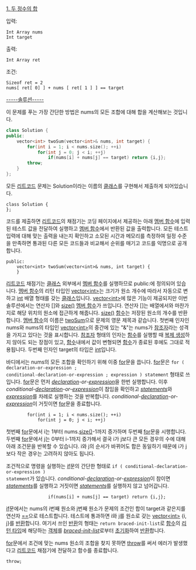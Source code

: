 <a href="https://leetcode.com/problems/two-sum/description/" title="leetcode.com/problems/two-sum/description/">1. 두 정수의 합</a>

입력:
```Cool
Int Array nums
Int target
```
출력: 
```Cool
Int Array ret
```
조건: 
```Cool
Sizeof ret = 2
nums[ ret[ 0] ] + nums [ ret[ 1 ] ] == target
```
<a href="https://leetcode.com/problems/two-sum/editorial/" title="leetcode.com/problems/two-sum/editorial/">-----솔루션-----</a>

이 문제를 푸는 가장 간단한 방법은 nums의 모든 조합에 대해 합을 계산해보는 것입니다.

```c++
class Solution {
public:
    vector<int> twoSum(vector<int>& nums, int target) {
        for(int i = 1; i < nums.size(); ++i)
            for(int j = 0; j < i; ++j)
                if(nums[i] + nums[j] == target) return {i,j};
        throw;
    }
};
```
모든 <a href="https://leetcode.com/" title="leetcode.com">리트코드</a> 문제는 Solution이라는 이름의 <a href="https://en.cppreference.com/w/cpp/language/classes" title="cppreference.com/w/cpp/language/classes">클래스</a>를 구현해서 제출하게 되어있습니다.<br>
```
class Solution {
};
```
코드를 제출하면 <a href="https://leetcode.com/" title="leetcode.com">리트코드</a>의 채점기는 코딩 페이지에서 제공하는 아래 <a href="https://en.cppreference.com/w/cpp/language/member_functions" title="cppreference.com/w/cpp/language/member_functions">멤버 함수</a>에 입력된 테스트 값을 전달하여 실행하고 <a href="https://en.cppreference.com/w/cpp/language/member_functions" title="cppreference.com/w/cpp/language/member_functions">멤버 함수</a>에서 반환된 값을 출력합니다. 모든 테스트 입력에 대해 맞는 출력을 내는지 확인하고 소모된 시간과 메모리를 측정하여 일정 수준을 만족하면 통과된 다른 모든 코드들과 비교해서 순위를 매기고 코드를 익명으로 공개합니다.<br>
```
public:
    vector<int> twoSum(vector<int>& nums, int target) {
    }
```
<a href="https://leetcode.com/" title="leetcode.com">리트코드</a> 채점기는 <a href="https://en.cppreference.com/w/cpp/language/classes" title="cppreference.com/w/cpp/language/classes">클래스</a> 외부에서 <a href="https://en.cppreference.com/w/cpp/language/member_functions" title="cppreference.com/w/cpp/language/member_functions">멤버 함수</a>를 실행하므로 public:에 정의되어 있습니다. <a href="https://en.cppreference.com/w/cpp/language/member_functions" title="cppreference.com/w/cpp/language/member_functions">멤버 함수</a>의 리턴 타입인 <a href="https://en.cppreference.com/w/cpp/container/vector" title="cppreference.com/w/cpp/container/vector">vector\<int></a>는 크기가 원소 개수에 따라서 자동으로 변하고 <a href="https://en.cppreference.com/w/cpp/language/types" title="cppreference.com/w/cpp/language/types">int</a> 배열 형태를 갖는 <a href="https://en.cppreference.com/w/cpp/language/classes" title="cppreference.com/w/cpp/language/classes">클래스</a>입니다. <a href="https://en.cppreference.com/w/cpp/container/vector" title="cppreference.com/w/cpp/container/vector">vector\<int></a>에 많은 기능이 제공되지만 이번 솔루션에서는 연산자 <a href="https://en.cppreference.com/w/cpp/container/vector/operator_at" title="cppreference.com/w/cpp/container/vector/operator_at">[]</a>와 <a href="https://en.cppreference.com/w/cpp/container/vector/size" title="cppreference.com/w/cpp/container/vector/size">size()</a> <a href="https://en.cppreference.com/w/cpp/language/member_functions" title="cppreference.com/w/cpp/language/member_functions">멤버 함수</a>가 쓰입니다. 연산자 <a href="https://en.cppreference.com/w/cpp/container/vector/operator_at" title="cppreference.com/w/cpp/container/vector/operator_at">[]</a>는 배열에서와 마찬가지로 해당 위치의 원소에 접근하게 해줍니다. <a href="https://en.cppreference.com/w/cpp/container/vector/size" title="cppreference.com/w/cpp/container/vector/size">size()</a> <a href="https://en.cppreference.com/w/cpp/language/functions" title="cppreference.com/w/cpp/language/functions">함수</a>는 저장된 원소의 개수를 반환합니다. <a href="https://en.cppreference.com/w/cpp/language/member_functions" title="cppreference.com/w/cpp/language/member_functions">멤버 함수</a>의 이름은 <a href="https://leetcode.com/problems/two-sum/description/" title="leetcode.com/problems/two-sum/description/">twoSum</a>으로 문제의 영문 제목과 같습니다. 첫번째 인자인 nums와 nums의 타입인 <a href="https://en.cppreference.com/w/cpp/container/vector" title="cppreference.com/w/cpp/container/vector">vector\<int></a>의 중간에 있는 "&"는 nums가 <a href="https://en.cppreference.com/w/cpp/language/reference" title="cppreference.com/w/cpp/language/reference">참조자</a>라는 성격을 가지고 있다는 것을 표시합니다. <a href="https://en.cppreference.com/w/cpp/language/reference" title="cppreference.com/w/cpp/language/reference">참조자</a> 형태의 인자는 <a href="https://en.cppreference.com/w/cpp/language/functions" title="cppreference.com/w/cpp/language/functions">함수</a>를 실행할 때 <a href="https://en.cppreference.com/w/cpp/language/copy_constructor" title="cppreference.com/w/cpp/language/copy_constructor">복제 생성</a>하지 않아도 되는 장점이 있고, <a href="https://en.cppreference.com/w/cpp/language/functions" title="cppreference.com/w/cpp/language/functions">함수</a>내에서 값이 변형되면 <a href="https://en.cppreference.com/w/cpp/language/functions" title="cppreference.com/w/cpp/language/functions">함수</a>가 종료된 후에도 그대로 적용됩니다. 두번째 인자인 target의 타입은 <a href="https://en.cppreference.com/w/cpp/language/types" title="cppreference.com/w/cpp/language/types">int</a>입니다.

바디에서는 nums의 모든 조합을 확인하기 위해 이중 <a href="https://en.cppreference.com/w/cpp/language/for" title="cppreference.com/w/cpp/language/for">for</a>문을 씁니다. <a href="https://en.cppreference.com/w/cpp/language/for" title="cppreference.com/w/cpp/language/for">for</a>문은 
<code>for ( declaration-or-expression ; conditional-declaration-or-expression ; expression ) statement</code> 형태로 쓰입니다. <a href="https://en.cppreference.com/w/cpp/language/for" title="cppreference.com/w/cpp/language/for">for</a>문은 먼저 <i><a href="https://en.cppreference.com/w/cpp/language/declarations" title="cppreference.com/w/cpp/language/declarations">declaration</a>-or-<a href="https://en.cppreference.com/w/cpp/language/expressions" title="cppreference.com/w/cpp/language/expressions">expression</a></i>을 한번 실행합니다. 이후 <i>conditional-<a href="https://en.cppreference.com/w/cpp/language/declarations" title="cppreference.com/w/cpp/language/declarations">declaration</a>-or-<a href="https://en.cppreference.com/w/cpp/language/expressions" title="cppreference.com/w/cpp/language/expressions">expression</a></i>이 참임을 확인하고 <i><a href="https://en.cppreference.com/w/cpp/language/statements" title="https://en.cppreference.com/w/cpp/language/statements">statements</a></i>와 <i><a href="https://en.cppreference.com/w/cpp/language/expressions" title="https://en.cppreference.com/w/cpp/language/expressions">expression</a></i>를 차례로 실행하는 것을 반복합니다. <i>conditional-<a href="https://en.cppreference.com/w/cpp/language/declarations" title="cppreference.com/w/cpp/language/declarations">declaration</a>-or-<a href="https://en.cppreference.com/w/cpp/language/expressions" title="cppreference.com/w/cpp/language/expressions">expression</a></i>이 거짓이면 <a href="https://en.cppreference.com/w/cpp/language/for" title="cppreference.com/w/cpp/language/for">for</a>문을 종료합니다. <br>
```
        for(int i = 1; i < nums.size(); ++i)
            for(int j = 0; j < i; ++j)
```
첫번째 <a href="https://en.cppreference.com/w/cpp/language/for" title="cppreference.com/w/cpp/language/for">for</a>문에서 i는 1부터 nums.<a href="https://en.cppreference.com/w/cpp/container/vector/size" title="cppreference.com/w/cpp/container/vector/size">size()</a>-1까지 증가하며 두번째 <a href="https://en.cppreference.com/w/cpp/language/for" title="cppreference.com/w/cpp/language/for">for</a>문을 시행합니다. 두번째 <a href="https://en.cppreference.com/w/cpp/language/for" title="cppreference.com/w/cpp/language/for">for</a>문에서 j는 0부터 i-1까지 증가해서 결국 i가 j보다 큰 모든 경우의 수에 대해 아래 조건문을 반복할 수 있습니다. i와 j의 순서가 바뀌어도 합은 동일하기 때문에 i가 j보다 작은 경우는 고려하지 않아도 됩니다. 

조건적으로 명령을 실행하는 <a href="https://en.cppreference.com/w/cpp/language/if" title="cppreference.com/w/cpp/language/if">if</a>문의 간단한 형태로 <code>if ( conditional-declaration-or-expression ) statement</code>가 있습니다. <i>conditional-<a href="https://en.cppreference.com/w/cpp/language/declarations" title="cppreference.com/w/cpp/language/declarations">declaration</a>-or-<a href="https://en.cppreference.com/w/cpp/language/expressions" title="cppreference.com/w/cpp/language/expressions">expression</a></i>이 참이면 <i><a href="https://en.cppreference.com/w/cpp/language/statements" title="https://en.cppreference.com/w/cpp/language/statements">statements</a></i>를 실행하고 거짓이면 <i><a href="https://en.cppreference.com/w/cpp/language/statements" title="https://en.cppreference.com/w/cpp/language/statements">statements</a></i>를 실행하지 않고 넘어갑니다.
```
                if(nums[i] + nums[j] == target) return {i,j};
```
<a href="https://en.cppreference.com/w/cpp/language/if" title="cppreference.com/w/cpp/language/if">if</a>문에서는 nums의 i번째 원소와 j번째 원소가 문제의 조건인 합이 target과 같은지를 연산자 <a href="https://en.cppreference.com/w/cpp/language/operator_comparison" title="cppreference.com/w/cpp/language/operator_comparison">==</a>으로 테스트합니다. 테스트에 통과하면 i와 j를 원소로 갖는 <a href="https://en.cppreference.com/w/cpp/container/vector" title="cppreference.com/w/cpp/container/vector">vector\<int></a> {i, j}를 <a href="https://en.cppreference.com/w/cpp/language/return" title="cppreference.com/w/cpp/language/return">반환</a>합니다. 여기서 쓰인 <a href="https://en.cppreference.com/w/cpp/language/return" title="cppreference.com/w/cpp/language/return">반환</a>의 형태는 `return braced-init-list`로 <a href="https://en.cppreference.com/w/cpp/language/functions" title="cppreference.com/w/cpp/language/functions">함수</a>의 <a href="https://en.cppreference.com/w/cpp/language/function" title="cppreference.com/w/cpp/language/function">리턴 타입</a>에 해당하는 <a href="https://en.cppreference.com/w/cpp/language/object" title="cppreference.com/w/cpp/language/object">객체</a>를 <i><a href="https://en.cppreference.com/w/cpp/language/list_initialization" title="cppreference.com/w/cpp/language/list_initialization">braced-init-list</a></i>로부터 <a href="https://en.cppreference.com/w/cpp/language/initialization" title="cppreference.com/w/cpp/language/initialization">초기화</a>하여 <a href="https://en.cppreference.com/w/cpp/language/return" title="cppreference.com/w/cpp/language/return">반환</a>합니다.

<a href="https://en.cppreference.com/w/cpp/language/for" title="cppreference.com/w/cpp/language/for">for</a>문에서 조건에 맞는 nums 원소의 조합을 찾지 못하면 <a href="https://en.cppreference.com/w/cpp/language/throw" title="cppreference.com/w/cpp/language/throw">throw</a>를 써서 에러가 발생했다고 <a href="https://leetcode.com/" title="leetcode.com">리트코드</a> 채점기에 전달하고 함수를 종료합니다.
```
throw;
```

